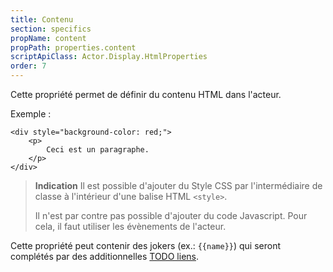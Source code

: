 ```yaml
---
title: Contenu
section: specifics
propName: content
propPath: properties.content
scriptApiClass: Actor.Display.HtmlProperties
order: 7
---
```

Cette propriété permet de définir du contenu HTML dans l'acteur.

Exemple :
```
<div style="background-color: red;">
    <p>
        Ceci est un paragraphe.
    </p>
</div>
```


> **Indication** Il est possible d'ajouter du Style CSS par l'intermédiaire de classe à l'intérieur d'une balise HTML `<style>`.
>
> Il n'est par contre pas possible d'ajouter du code Javascript. Pour cela, il faut utiliser les évènements de l'acteur.


Cette propriété peut contenir des jokers  (ex.: `{{name}}`) qui seront complétés par des additionnelles [TODO liens]().
